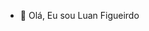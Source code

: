 - 👋 Olá, Eu sou  Luan Figueirdo
<!--- 👀 I’m interested in ...
- 🌱 I’m currently learning ...
- 💞️ I’m looking to collaborate on ...
- 📫 How to reach me ...]--->

<!---
luanof/luanof is a ✨ special ✨ repository because its `README.md` (this file) appears on your GitHub profile.
You can click the Preview link to take a look at your changes.
--->
